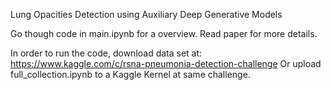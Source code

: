 Lung Opacities Detection using Auxiliary Deep Generative Models

Go though code in main.ipynb for a overview.
Read paper for more details.

In order to run the code, download data set at:
https://www.kaggle.com/c/rsna-pneumonia-detection-challenge
Or upload full_collection.ipynb to a Kaggle Kernel at same challenge.
